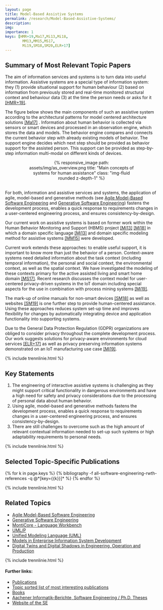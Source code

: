 ```yaml
---
layout: page
title: Model-Based Assistive Systems
permalink: /research/Model-Based-Assistive-Systems/
description:
img:
importance: 1
keys: [HMR+19,Ma17,Mi13,Mi18,
        MM13,MM15,MS17,
        Mi19,SM18,SM20,ELR+17]
---
```


## Summary of Most Relevant Topic Papers

The aim of information services and systems is to turn data into useful
information.
Assistive systems are a special type of information system:
they (1) provide situational support for human behaviour (2) based on
information from previously stored and real-time monitored structural context
and behaviour data (3) at the time the person needs or asks for it [[HMR+19]](#HMR+19).

The figure below shows the main components of such an assistive
system according to the architectural patterns for model
centered architecture solutions [[Ma17]](#Ma17) .
Information about human behavior is collected via sensors or smart devices
and processed in an observation engine, which stores the data and models.
The behavior engine compares and connects the current behavior step with
already existing models of behavior.
The support engine decides which next step should be provided as behavior
support for the assisted person. This support can be provided as
step-by-step information multi-modal on different kinds of devices.

<center>
<div class="row" style="width: 70%">
    <div class="col-sm mt-3 mt-md-0">
        {% responsive_image path: assets/img/as_overview.png 
           title: "Main concepts of systems for human assistance" 
           class: "img-fluid rounded z-depth-1" %}
    </div>
</div>
</center>
<br />

For both, information and assistive services and systems, the application of
agile, model-based and generative methods (see 
[Agile Model-Based Software Engineering](/research/Agile-MBSE) and
[Generative Software Engineering](/research/Generative-SE))
fastens the development process,
enables a quick response to requirements changes in a user-centered
engineering process, and ensures consistency-by-design.

Our current work on assistive systems is based on former work within the
Human Behavior Monitoring and Support (HBMS)
project [[Mi13]](#Mi13) [[Mi18]](#Mi18)
in which a domain specific language [[Mi13]](#Mi13) and domain specific modeling
method for assistive systems [[MM15]](#MM15) were developed.

Current work extends these approaches: to enable useful support, it
is important to know more than just the behavior of a person.
Context-aware systems need detailed information about the task context
(including temporal information), the personal and social context, the
environmental context, as well as the spatial context.
We have investigated the modeling of these contexts primary for the active
assisted living and smart home domain [[MS17]](#MS17).
Recent research discusses the context model for user-centered privacy-driven
systems in the IoT domain including special aspects for the use in 
combination with process mining
systems [[Mi19]](#Mi19).

The mark-up of online manuals for non-smart devices [[SM18]](#SM18) 
as well as
websites [[SM19]](#SM19) is one further step to provide human-centered
assistance.
Using these approaches reduces system set-up time and improves flexibility
for changes by automatically integrating device and application
functionality into supporting systems.

Due to the General Data Protection Regulation (GDPR) organizations are
obliged to consider privacy throughout the complete development process.
Our work suggests solutions for privacy-aware environments for cloud
services [[ELR+17]](#ELR+17) as well as privacy preserving information systems
demonstrated on an IoT manufacturing use case [[Mi19]](#Mi19).

{% include trennlinie.html %}

## Key Statements

1. The engineering of interactive assistive systems is challenging as they
   might support critical functionality in dangerous
   environments and have a high need for safety and privacy considerations due
   to the processing of personal data about human behavior. 
2. Using agile, model-based and generative methods fastens the development 
   process, enables a quick response to requirements changes in a 
   user-centered 
   engineering process, and ensures consistency-by-design.
3. There are still challenges to overcome such as the high amount of relevant 
   contextual information needed to set-up such systems or high adaptability 
   requirements to personal needs.

{% include trennlinie.html %}

## Selected Topic-Specific Publications

<div class="publications">
  {% for k in page.keys %}
    {% bibliography -f all-software-engineering-rwth-references -q @*[key={{k}}]* %}
  {% endfor %}
</div>

{% include trennlinie.html %}

## Related Topics
- [Agile Model-Based Software Engineering](/research/Agile-MBSE)
- [Generative Software Engineering](/research/Generative-SE)
- [MontiCore - Language Workbench](/research/MontiCore)
- [UML/P](/research/UML-P)
- [Unified Modeling Language (UML)](/research/Unified-Modeling-Language)
- [Models in Enterprise Information System Development](/research/Enterprise-Information-Systems)
- [Digital Twins and Digital Shadows in Engineering, Operation and Production](/research/Digital-Twins)

{% include trennlinie.html %}

#### Further links:

- [Publications](/publications)
- [Topic sorted list of most interesting publications](/research)
- [Books](/books)
- [Aachener Informatik-Berichte, Software Engineering / Ph.D. Theses](/phdtheses)
- [Website of the SE](https://www.se-rwth.de)
